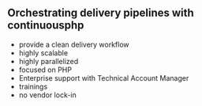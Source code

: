 ##  Orchestrating delivery pipelines with continuousphp

* provide a clean delivery workflow
* highly scalable
* highly parallelized
* focused on PHP
* Enterprise support with Technical Account Manager
* trainings
* no vendor lock-in
